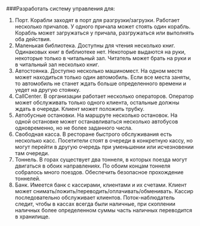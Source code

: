 ###Разработать систему управления для:
1.	Порт. Корабли заходят в порт для разгрузки/загрузки. Работает несколько причалов. У одного причала может стоять один корабль. Корабль может загружаться у причала, разгружаться или выполнять оба действия.
2.	Маленькая библиотека. Доступны для чтения несколько книг. Одинаковых книг в библиотеке нет. Некоторые выдаются на руки, некоторые только в читальный зал. Читатель может брать на руки и в читальный зал несколько книг.
3.	Автостоянка. Доступно несколько машиномест. На одном месте может находиться только один автомобиль. Если все места заняты, то автомобиль не станет ждать больше определенного времени и уедет на другую стоянку.
4.	CallCenter. В организации работает несколько операторов. Оператор может обслуживать только одного клиента, остальные должны ждать в очереди. Клиент может положить трубку.
5.	Автобусные остановки. На маршруте несколько остановок. На одной остановке может останавливаться несколько автобусов одновременно, но не более заданного числа.
6.	Свободная касса. В ресторане быстрого обслуживания есть несколько касс. Посетители стоят в очереди в конкретную кассу, но могут перейти в другую очередь при уменьшении или исчезновении там очереди.
7.	Тоннель. В горах существует два тоннеля, в которых поезда могут двигаться в обоих направлениях. По обоим концам тоннеля собралось много поездов. Обеспечить безопасное прохождение тоннелей.
8.	Банк. Имеется банк с кассирами, клиентами и их счетами. Клиент может снимать/ложить/переводить/оплачивать/обменивать. Кассир последовательно обслуживает клиентов. Поток-наблюдатель следит, чтобы в кассах всегда были наличные, при скоплении наличных более определенном суммы часть наличных переводится в хранилище.

